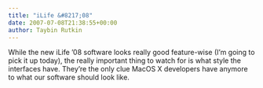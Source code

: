 ```yaml
---
title: "iLife &#8217;08"
date: 2007-07-08T21:38:55+00:00
author: Taybin Rutkin
---
```


While the new iLife &#8217;08 software looks really good feature-wise (I&#8217;m going to pick it up today), the really important thing to watch for is what style the interfaces have. They&#8217;re the only clue MacOS X developers have anymore to what our software should look like.
